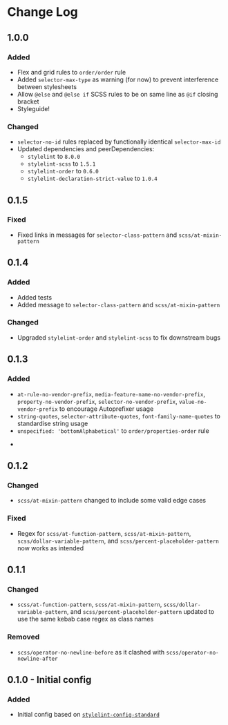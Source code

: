# Change Log
## 1.0.0
### Added
- Flex and grid rules to `order/order` rule
- Added `selector-max-type` as warning (for now) to prevent interference between stylesheets
- Allow `@else` and `@else if` SCSS rules to be on same line as `@if` closing bracket
- Styleguide!

### Changed
- `selector-no-id` rules replaced by functionally identical `selector-max-id`
- Updated dependencies and peerDependencies:
  - `stylelint` to `8.0.0`
  - `stylelint-scss` to `1.5.1`
  - `stylelint-order` to `0.6.0`
  - `stylelint-declaration-strict-value` to `1.0.4`

## 0.1.5
### Fixed
- Fixed links in messages for `selector-class-pattern` and `scss/at-mixin-pattern`

## 0.1.4
### Added
- Added tests
- Added message to `selector-class-pattern` and `scss/at-mixin-pattern`

### Changed
- Upgraded `stylelint-order` and `stylelint-scss` to fix downstream bugs

## 0.1.3
### Added
- `at-rule-no-vendor-prefix`, `media-feature-name-no-vendor-prefix`, `property-no-vendor-prefix`, `selector-no-vendor-prefix`, `value-no-vendor-prefix` to encourage Autoprefixer usage
- `string-quotes`, `selector-attribute-quotes`, `font-family-name-quotes` to standardise string usage
- `unspecified: 'bottomAlphabetical'` to `order/properties-order` rule
+
## 0.1.2
### Changed
- `scss/at-mixin-pattern` changed to include some valid edge cases 

### Fixed
- Regex for `scss/at-function-pattern`, `scss/at-mixin-pattern`, `scss/dollar-variable-pattern`, and `scss/percent-placeholder-pattern` now works as intended

## 0.1.1
### Changed
- `scss/at-function-pattern`, `scss/at-mixin-pattern`, `scss/dollar-variable-pattern`, and `scss/percent-placeholder-pattern` updated to use the same kebab case regex as class names 
### Removed 
- `scss/operator-no-newline-before` as it clashed with `scss/operator-no-newline-after`

## 0.1.0 - Initial config
### Added
- Initial config based on [`stylelint-config-standard`](https://www.npmjs.com/package/stylelint-config-standard)
